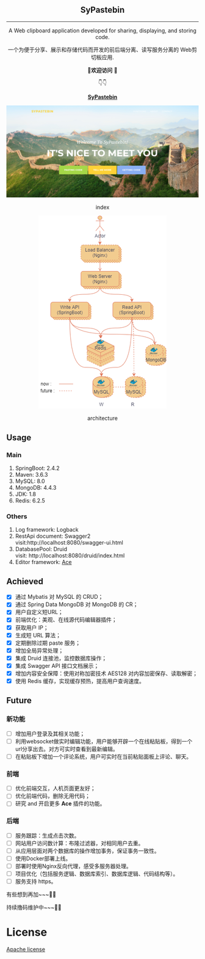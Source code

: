 
<div style="text-align: center">

<h2>SyPastebin</h2>

<hr/>

A Web clipboard application developed for sharing, displaying, and storing code.

一个为便于分享、展示和存储代码而开发的前后端分离、读写服务分离的 Web剪切板应用.

🎉**欢迎访问** 🎉

👇👇

[**SyPastebin**](http://sustart68.cn)


<img src="images/sypastebin.png"/>

index

<img src="images/architecture.png"/>

architecture

</div>


## Usage

### Main

1. SpringBoot: 2.4.2
2. Maven: 3.6.3
3. MySQL: 8.0
4. MongoDB: 4.4.3
5. JDK: 1.8
6. Redis: 6.2.5

### Others

1. Log framework: Logback
2. RestApi document: Swagger2  
visit:http://localhost:8080/swagger-ui.html
3. DatabasePool: Druid  
visit: http://localhost:8080/druid/index.html
4. Editor framework: [Ace](https://ace.c9.io/)

## Achieved

- [x] 通过 Mybatis 对 MySQL 的 CRUD；
- [x] 通过 Spring Data MongoDB 对 MongoDB 的 CR；
- [x] 用户自定义短URL；
- [x] 前端优化：美观、在线源代码编辑器插件；
- [x] 获取用户 IP；
- [x] 生成短 URL 算法；
- [x] 定期删除过期 paste 服务；
- [x] 增加全局异常处理；
- [x] 集成 Druid 连接池，监控数据库操作；
- [x] 集成 Swagger API 接口文档展示；
- [x] 增加内容安全保障：使用对称加密技术 AES128 对内容加密保存、读取解密；
- [x] 使用 Redis 缓存，实现缓存预热，提高用户查询速度。

## Future

### 新功能
- [ ] 增加用户登录及其相关功能；
- [ ] 利用websocket做实时编辑功能，用户能够开辟一个在线粘贴板，得到一个url分享出去。对方可实时查看到最新编辑。
- [ ] 在粘贴板下增加一个评论系统，用户可实时在当前粘贴面板上评论、聊天。

### 前端
- [ ] 优化前端交互，人机页面更友好；
- [ ] 优化前端代码，删除无用代码；
- [ ] 研究 and 开启更多 **Ace** 插件的功能。

### 后端
- [ ] 服务跟踪：生成点击次数。
- [ ] 网站用户访问数计算：布隆过滤器，对相同用户去重。
- [ ] 从应用层面对两个数据库的操作增加事务，保证事务一致性。
- [ ] 使用Docker部署上线。
- [ ] 部署时使用Nginx反向代理，感受多服务器处理。
- [ ] 项目优化（包括服务逻辑、数据库索引、数据库逻辑、代码结构等）。
- [ ] 服务支持 https。

有些想到再加~~~🧐🧐

持续撸码维护中~~~🥳🥳

# License
[Apache license](https://www.apache.org/licenses/LICENSE-2.0)

